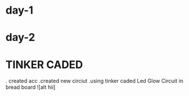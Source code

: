 # day-1
# day-2
# TINKER CADED 
. created acc
.created new circiut
.using tinker caded Led Glow Circuit in bread board
![alt hii]
